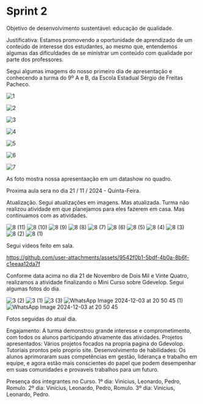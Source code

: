 # Sprint 2

Objetivo de desenvolvimento sustentável: educação de qualidade.

Justificativa: Estamos promovendo a oportunidade de aprendizado de um conteúdo de interesse dos estudantes, ao mesmo que,
entendemos algumas das dificuldades de se ministrar um conteúdo com qualidade por parte dos professores.

Segui algumas imagems do nosso primeiro dia de apresentação e conhecendo a turma do 9º A e B, da Escola Estadual Sérgio de Freitas Pacheco.


![1](https://github.com/user-attachments/assets/ebaa2ec1-2d54-4395-8a5b-40a776a67363)

![2](https://github.com/user-attachments/assets/69ba0196-ad39-4367-b876-337152ed8208)

![3](https://github.com/user-attachments/assets/f788455d-d8db-4402-b214-5874807aea0a)

![4](https://github.com/user-attachments/assets/84a67435-37be-4697-ab8a-8af1d4714997)

![5](https://github.com/user-attachments/assets/f80b9d65-2f6f-435f-a181-8eb63bdfd834)

![6](https://github.com/user-attachments/assets/428696eb-9706-4e41-8652-776b618cd59a)

![7](https://github.com/user-attachments/assets/ccbd5275-55c7-44eb-ad34-1edb2e6cd213)

As foto mostra nossa apresentaação em um datashow no quadro. 

Proxima aula sera no dia 21 / 11 / 2024 - Quinta-Feira. 


Atualização.
Segui atualizações em imagens. Mas atualizada.
Turma não realizou atividade em que planejamos para eles fazerem em casa. Mas continuamos com as atividades.


![8 (11)](https://github.com/user-attachments/assets/4a009c5e-6d7a-45b7-898f-ab44f2b1a8a1)
![8 (10)](https://github.com/user-attachments/assets/3de47a08-392a-44d0-a190-457eb06d5201)
![8 (9)](https://github.com/user-attachments/assets/e958cf35-63eb-40ad-9246-4e9b5c3852c0)
![8 (8)](https://github.com/user-attachments/assets/3655daaf-c458-43c7-98eb-254172b471ce)
![8 (7)](https://github.com/user-attachments/assets/f9f92316-3aa6-47f7-8341-f62116f46950)
![8 (6)](https://github.com/user-attachments/assets/485efff3-2a87-47dc-9b84-ff6a4b953c51)
![8 (5)](https://github.com/user-attachments/assets/2e83d7f0-3766-4f13-9beb-88d9a2bd6a1c)
![8 (4)](https://github.com/user-attachments/assets/19dda54e-5562-46aa-ab7f-2b73c9d4ab62)
![8 (3)](https://github.com/user-attachments/assets/3038e711-e1c2-4d8a-92b6-6c8d30eecc57)
![8 (2)](https://github.com/user-attachments/assets/01118042-b656-49a4-aebd-cf4e9c481440)
![8 (1)](https://github.com/user-attachments/assets/32f82063-3dde-4a3e-a8b0-4177031ea72e)

Segui videos feito em sala.



https://github.com/user-attachments/assets/9542f0b1-5bdf-4b0a-8b6f-c1eeaa12da7f


Conforme data acima no dia 21 de Novembro de Dois Mil e Vinte Quatro, realizamos a atividade finalizando o Mini Curso sobre Gdevelop. 
Segui algumas fotos do dia. 

![3 (2)](https://github.com/user-attachments/assets/db0f5349-cd6c-4102-9ab0-25cf1e2e1da3)
![3 (1)](https://github.com/user-attachments/assets/2fb7b551-ae5a-4aa5-95bf-5fa6b3a680c4)
![3 (3)](https://github.com/user-attachments/assets/84d67609-a2ef-4c0e-9ef2-e4c7c623dd35)
![WhatsApp Image 2024-12-03 at 20 50 45 (1)](https://github.com/user-attachments/assets/841b7fb1-3356-4f6e-9b5f-75d84df9e864)
![WhatsApp Image 2024-12-03 at 20 50 45](https://github.com/user-attachments/assets/d1e8d052-2568-4d8b-86b0-f2d53eb09c68)

Fotos seguidas do atual dia. 

Engajamento: A turma demonstrou grande interesse e comprometimento, com todos os alunos participando ativamente das atividades.
Projetos apresentados: Vários projetos focados na propria pagina do Gdevolop. Tutoriais prontos pelo proprio site. 
Desenvolvimento de habilidades: Os alunos aprimoraram suas competências em gestão, liderança e trabalho em equipe, e agora estão mais conscientes do papel que podem desempenhar em suas comunidades e provaveis trabalhos para um futuro. 

Presença dos integrantes no Curso.
1º dia: Vinicius, Leonardo, Pedro, Romulo.
2º dia: Vinicius, Leonardo, Pedro, Romulo.
3º dia: Vinicius, Leonardo, Pedro.








